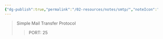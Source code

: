 ```yaml
---
{"dg-publish":true,"permalink":"/02-resources/notes/smtp/","noteIcon":"","updated":"2025-08-26T16:35:07.000+02:00"}
---
```


>Simple Mail Transfer Protocol
>> PORT: 25